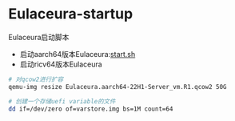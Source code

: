 # Eulaceura-startup
Eulaceura启动脚本
- 启动aarch64版本Eulaceura:[start.sh](./start.sh)
- 启动ricv64版本Eulaceura

```bash
# 对qcow2进行扩容
qemu-img resize Eulaceura.aarch64-22H1-Server_vm.R1.qcow2 50G

# 创建一个存储uefi variable的文件
dd if=/dev/zero of=varstore.img bs=1M count=64
```